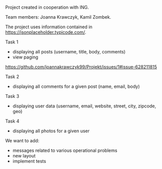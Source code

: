 Project created in cooperation with ING. 

Team members: 
Joanna Krawczyk,
Kamil Zombek.


The project uses information contained in https://jsonplaceholder.typicode.com/.


Task 1
- displaying all posts (username, title, body, comments)
- view paging

https://github.com/joannakrawczyk99/Projekt/issues/1#issue-628211815

Task 2
- displaying all comments for a given post (name, email, body)

Task 3
- displaying user data (username, email, website, street, city, zipcode, geo)

Task 4
- displaying all photos for a given user




We want to add: 
- messages related to various operational problems
- new layout
- implement tests






